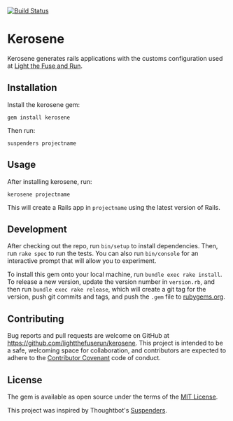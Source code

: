 [![Build Status](https://travis-ci.com/lightthefuserun/kerosene.svg?branch=master)](https://travis-ci.com/lightthefuserun/kerosene)

# Kerosene

Kerosene generates rails applications with the customs configuration used at [Light the Fuse and Run](https://www.lightthefuse.run/). 

## Installation

Install the kerosene gem:

    gem install kerosene

Then run:

    suspenders projectname

## Usage

After installing kerosene, run:

    kerosene projectname

This will create a Rails app in `projectname` using the latest version of Rails.

## Development

After checking out the repo, run `bin/setup` to install dependencies. Then, run `rake spec` to run the tests. You can also run `bin/console` for an interactive prompt that will allow you to experiment.

To install this gem onto your local machine, run `bundle exec rake install`. To release a new version, update the version number in `version.rb`, and then run `bundle exec rake release`, which will create a git tag for the version, push git commits and tags, and push the `.gem` file to [rubygems.org](https://rubygems.org).

## Contributing

Bug reports and pull requests are welcome on GitHub at https://github.com/lightthefuserun/kerosene. This project is intended to be a safe, welcoming space for collaboration, and contributors are expected to adhere to the [Contributor Covenant](http://contributor-covenant.org) code of conduct.

## License

The gem is available as open source under the terms of the [MIT License](https://opensource.org/licenses/MIT).

This project was inspired by Thoughtbot's [Suspenders](https://github.com/thoughtbot/suspenders).
